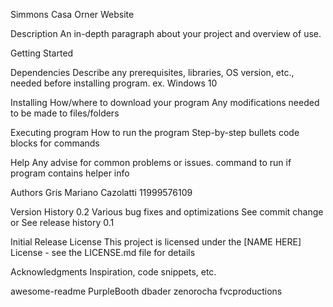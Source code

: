 Simmons Casa Orner Website

Description
An in-depth paragraph about your project and overview of use.

Getting Started

Dependencies
Describe any prerequisites, libraries, OS version, etc., needed before installing program.
ex. Windows 10

Installing
How/where to download your program
Any modifications needed to be made to files/folders

Executing program
How to run the program
Step-by-step bullets
code blocks for commands

Help
Any advise for common problems or issues.
command to run if program contains helper info

Authors
Gris Mariano Cazolatti
11999576109

Version History
0.2
Various bug fixes and optimizations
See commit change or See release history
0.1

Initial Release
License
This project is licensed under the [NAME HERE] License - see the LICENSE.md file for details

Acknowledgments
Inspiration, code snippets, etc.

awesome-readme
PurpleBooth
dbader
zenorocha
fvcproductions
